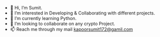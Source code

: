 - 👋 Hi, I’m Sumit.
- 👀 I’m interested in Developing & Collaborating with different projects.
- 🌱 I’m currently learning Python.
- 💞️ I’m looking to collaborate on any crypto Project.
- 📫 Reach me through my mail kapoorsumit172@gamil.com

<!---
Kapoor172/Kapoor172 is a ✨ special ✨ repository because its `README.md` (this file) appears on your GitHub profile.
You can click the Preview link to take a look at your changes.
--->

